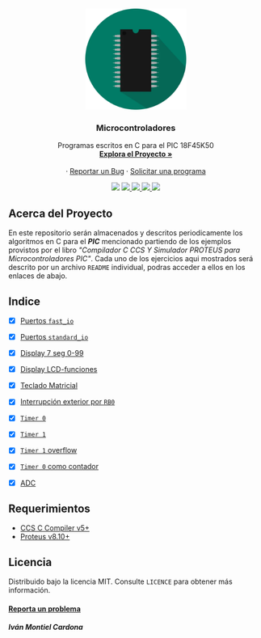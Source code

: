 <!-- PROJECT LOGO -->
<br />
<p align="center">
  <a href="https://github.com/begeistert/microcontrollers-ccs-c-compiler">
    <img src="https://github.com/begeistert/microcontrollers-ccs-c-compiler/blob/main/circuits/pic.png" alt="Logo" width="200" height="200">
  </a>

  <h3 align="center">Microcontroladores</h3>

  <p align="center">
    Programas escritos en C para el PIC 18F45K50
    <br />
    <a href="https://github.com/begeistert/microcontrollers-ccs-c-compiler"><strong>Explora el Proyecto »</strong></a>
    <br />
    <br />
    ·
    <a href="https://github.com/begeistert/microcontrollers-ccs-c-compiler/issues">Reportar un Bug</a>
    ·
    <a href="https://github.com/begeistert/Sherlock/microcontrollers-ccs-c-compiler">Solicitar una programa</a>
  </p>
  
<p align="center">
  <a href="https://github.com/begeistert/microcontrollers-ccs-c-compiler"><img src="https://cdn.rawgit.com/sindresorhus/awesome/d7305f38d29fed78fa85652e3a63e154dd8e8829/media/badge.svg"></a>
  <a href="https://github.com/sponsors/begeistert">
    <img src="https://img.shields.io/github/last-commit/begeistert/microcontrollers-ccs-c-compiler">
  </a>
  <a href="https://github.com/sponsors/begeistert">
    <img src="https://img.shields.io/github/languages/code-size/begeistert/microcontrollers-ccs-c-compiler">
  </a>
  <a href="https://github.com/begeistert/microcontrollers-ccs-c-compiler/releases">
    <img src="https://img.shields.io/github/downloads/begeistert/microcontrollers-ccs-c-compiler/1.0.0/total?color=green&label=download&logo=github">
  </a>
  <a href="https://github.com/sponsors/begeistert">
    <img src="https://img.shields.io/badge/$-donate-ff69b4.svg?maxAge=2592000&amp;style=flat">
  </a>
</p>
</p>

## Acerca del Proyecto
En este repositorio serán almacenados y descritos periodicamente los algoritmos en C para el **_PIC_** mencionado partiendo de los ejemplos 
provistos por el libro _"Compilador C CCS Y Simulador PROTEUS para Microcontroladores PIC"_.
Cada uno de los ejercicios aqui mostrados será descrito por un archivo `README` individual, podras acceder a ellos en los enlaces de abajo.

## Indice

- [X] [Puertos `fast_io`](https://github.com/begeistert/microcontrollers-ccs-c-compiler/tree/main/src/fast_io)
- [X] [Puertos `standard_io`](https://github.com/begeistert/microcontrollers-ccs-c-compiler/tree/main/src/standard_io)
- [X] [Display 7 seg 0-99 ](https://github.com/begeistert/microcontrollers-ccs-c-compiler/tree/main/src/display_7_seg_0-99)
- [X] [Display LCD-funciones](https://github.com/begeistert/microcontrollers-ccs-c-compiler/tree/main/src/display-LCD)
- [X] [Teclado Matricial](https://github.com/begeistert/microcontrollers-ccs-c-compiler/tree/main/src/teclado_matricial)
- [X] [Interrupción exterior por `RB0`](https://github.com/begeistert/microcontrollers-ccs-c-compiler/tree/main/src/interrupcion_rb0)
- [X] [`Timer 0`](https://github.com/begeistert/microcontrollers-ccs-c-compiler/tree/main/src/timer_0)
- [X] [`Timer 1`](https://github.com/begeistert/microcontrollers-ccs-c-compiler/tree/main/src/timer_1)
- [X] [`Timer 1` overflow](https://github.com/begeistert/microcontrollers-ccs-c-compiler/tree/main/src/timer_1_overflow)
- [X] [`Timer 0` como contador](https://github.com/begeistert/microcontrollers-ccs-c-compiler/tree/main/src/timer0_contador)
- [X] [ADC](src/adc)


## Requerimientos

- [CCS C Compiler v5+](http://www.ccsinfo.com/content.php?page=compilers)
- [Proteus v8.10+](https://www.labcenter.com/)

## Licencia
Distribuido bajo la licencia MIT. Consulte `LICENCE` para obtener más información.

#### [Reporta un problema](https://github.com/begeistert/microcontrollers-ccs-c-compiler/issues)

##### Iván Montiel Cardona
